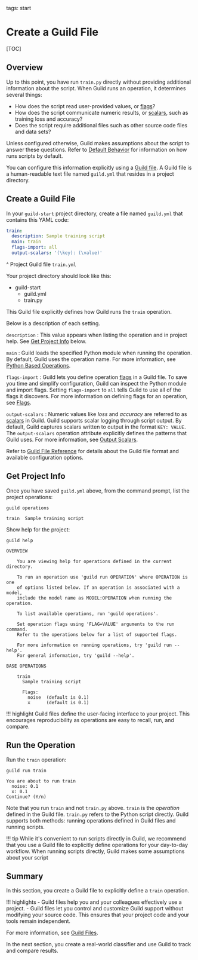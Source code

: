 tags: start

# Create a Guild File

[TOC]

## Overview

Up to this point, you have run `train.py` directly without providing
additional information about the script. When Guild runs an operation,
it determines several things:

- How does the script read user-provided values, or
  [flags](term:flag)?
- How does the script communicate numeric results, or
  [scalars](term:scalar), such as training loss and accuracy?
- Does the script require additional files such as other source code
  files and data sets?

Unless configured otherwise, Guild makes assumptions about the script
to answer these questions. Refer to [Default
Behavior](/reference/defaults.md) for information on how runs scripts
by default.

You can configure this information explicitly using a [Guild
file](term:guildfile). A Guild file is a human-readable text file
named `guild.yml` that resides in a project directory.

## Create a Guild File

In your `guild-start` project directory, create a file named
`guild.yml` that contains this YAML code:

``` yaml
train:
  description: Sample training script
  main: train
  flags-import: all
  output-scalars: '(\key): (\value)'
```

^ Project Guild file `train.yml`

Your project directory should look like this:

<div class="file-tree">
<ul>
<li class="is-folder open">guild-start
 <ul>
 <li class="is-file">guild.yml</li>
 <li class="is-file">train.py</li>
 </ul>
</li>
</ul>
</div>

This Guild file explicitly defines how Guild runs the `train`
operation.

Below is a description of each setting.

`description`
: This value appears when listing the operation and in project
  help. See [Get Project Info](#get-project-info) below.

`main`
: Guild loads the specified Python module when running the
  operation. By default, Guild uses the operation name. For more
  information, see [Python Based
  Operations](/operations.md#python-based-operations).

`flags-import`
: Guild lets you define operation [flags](term:flags) in a Guild
  file. To save you time and simplify configuration, Guild can inspect
  the Python module and import flags. Setting `flags-import` to `all`
  tells Guild to use all of the flags it discovers. For more
  information on defining flags for an operation, see
  [Flags](/flags.md).

`output-scalars`
: Numeric values like *loss* and *accuracy* are referred to as
  [scalars](term:scalar) in Guild. Guild supports scalar logging
  through script output. By default, Guild captures scalars written to
  output in the format ``KEY: VALUE``. The `output-scalars` operation
  attribute explicitly defines the patterns that Guild uses. For more
  information, see [Output Scalars](ref:output-scalars).

Refer to [Guild File Reference](/reference/guildfile.md) for details
about the Guild file format and available configuration options.

## Get Project Info

Once you have saved `guild.yml` above, from the command prompt, list
the project operations:

``` command
guild operations
```

``` output
train  Sample training script
```

Show help for the project:

``` command
guild help
```

``` output
OVERVIEW

    You are viewing help for operations defined in the current directory.

    To run an operation use 'guild run OPERATION' where OPERATION is one
    of options listed below. If an operation is associated with a model,
    include the model name as MODEL:OPERATION when running the operation.

    To list available operations, run 'guild operations'.

    Set operation flags using 'FLAG=VALUE' arguments to the run command.
    Refer to the operations below for a list of supported flags.

    For more information on running operations, try 'guild run --help'.
    For general information, try 'guild --help'.

BASE OPERATIONS

    train
      Sample training script

      Flags:
        noise  (default is 0.1)
        x      (default is 0.1)

```

!!! highlight
    Guild files define the user-facing interface to your
    project. This encourages reproducibility as operations are easy to
    recall, run, and compare.

## Run the Operation

Run the `train` operation:

``` command
guild run train
```

``` output
You are about to run train
  noise: 0.1
  x: 0.1
Continue? (Y/n)
```

Note that you run `train` and not `train.py` above. `train` is the
*operation* defined in the Guild file. `train.py` refers to the Python
script directly. Guild supports both methods: running operations
defined in Guild files and running scripts.

!!! tip While it's convenient to run scripts directly in Guild, we
    recommend that you use a Guild file to explicitly define
    operations for your day-to-day workflow. When running scripts
    directly, Guild makes some assumptions about your script

## Summary

In this section, you create a Guild file to explicitly define a
`train` operation.

!!! highlights
    - Guild files help you and your colleagues effectively use a
      project.
    - Guild files let you control and customize Guild support without
      modifying your source code. This ensures that your project code
      and your tools remain independent.

For more information, see [Guild Files](/guildfile.md).

In the next section, you create a real-world classifier and use Guild
to track and compare results.
